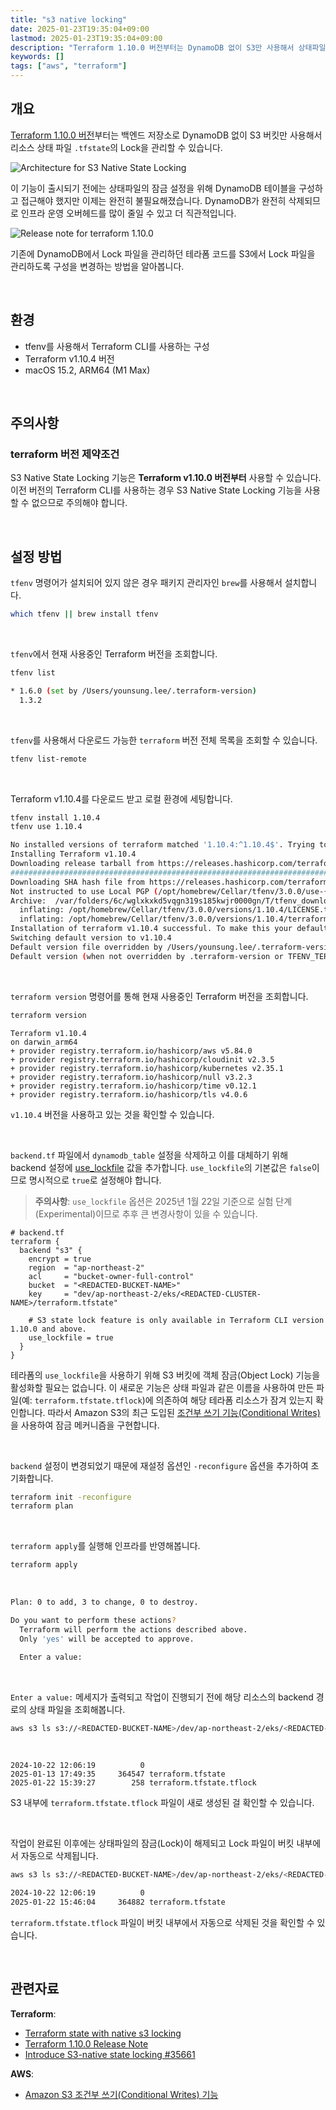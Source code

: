 ```yaml
---
title: "s3 native locking"
date: 2025-01-23T19:35:04+09:00
lastmod: 2025-01-23T19:35:04+09:00
description: "Terraform 1.10.0 버전부터는 DynamoDB 없이 S3만 사용해서 상태파일(tfstate)의 Lock 파일을 관리할 수 있습니다."
keywords: []
tags: ["aws", "terraform"]
---
```


## 개요

[Terraform 1.10.0 버전](https://github.com/hashicorp/terraform/releases/tag/v1.10.0)부터는 백엔드 저장소로 DynamoDB 없이 S3 버킷만 사용해서 리소스 상태 파일 `.tfstate`의 Lock을 관리할 수 있습니다.

![Architecture for S3 Native State Locking](./1.png)

이 기능이 출시되기 전에는 상태파일의 잠금 설정을 위해 DynamoDB 테이블을 구성하고 접근해야 했지만 이제는 완전히 불필요해졌습니다. DynamoDB가 완전히 삭제되므로 인프라 운영 오버헤드를 많이 줄일 수 있고 더 직관적입니다.

![Release note for terraform 1.10.0](./2.png)

기존에 DynamoDB에서 Lock 파일을 관리하던 테라폼 코드를 S3에서 Lock 파일을 관리하도록 구성을 변경하는 방법을 알아봅니다.

&nbsp;

## 환경

- tfenv를 사용해서 Terraform CLI를 사용하는 구성
- Terraform v1.10.4 버전
- macOS 15.2, ARM64 (M1 Max)

&nbsp;

## 주의사항

### terraform 버전 제약조건

S3 Native State Locking 기능은 **Terraform v1.10.0 버전부터** 사용할 수 있습니다. 이전 버전의 Terraform CLI를 사용하는 경우 S3 Native State Locking 기능을 사용할 수 없으므로 주의해야 합니다.

&nbsp;

## 설정 방법

`tfenv` 명령어가 설치되어 있지 않은 경우 패키지 관리자인 `brew`를 사용해서 설치합니다.

```bash
which tfenv || brew install tfenv
```

&nbsp;

`tfenv`에서 현재 사용중인 Terraform 버전을 조회합니다.

```bash
tfenv list
```

```bash
* 1.6.0 (set by /Users/younsung.lee/.terraform-version)
  1.3.2
```

&nbsp;

`tfenv`를 사용해서 다운로드 가능한 `terraform` 버전 전체 목록을 조회할 수 있습니다.

```bash
tfenv list-remote
```

&nbsp;

Terraform v1.10.4를 다운로드 받고 로컬 환경에 세팅합니다.

```bash
tfenv install 1.10.4
tfenv use 1.10.4
```

```bash
No installed versions of terraform matched '1.10.4:^1.10.4$'. Trying to install a matching version since TFENV_AUTO_INSTALL=true
Installing Terraform v1.10.4
Downloading release tarball from https://releases.hashicorp.com/terraform/1.10.4/terraform_1.10.4_darwin_arm64.zip
######################################################################################################################## 100.0%
Downloading SHA hash file from https://releases.hashicorp.com/terraform/1.10.4/terraform_1.10.4_SHA256SUMS
Not instructed to use Local PGP (/opt/homebrew/Cellar/tfenv/3.0.0/use-{gpgv,gnupg}) & No keybase install found, skipping OpenPGP signature verification
Archive:  /var/folders/6c/wglxkxkd5vqgn319s185kwjr0000gn/T/tfenv_download.XXXXXX.rcPvvZaFbA/terraform_1.10.4_darwin_arm64.zip
  inflating: /opt/homebrew/Cellar/tfenv/3.0.0/versions/1.10.4/LICENSE.txt
  inflating: /opt/homebrew/Cellar/tfenv/3.0.0/versions/1.10.4/terraform
Installation of terraform v1.10.4 successful. To make this your default version, run 'tfenv use 1.10.4'
Switching default version to v1.10.4
Default version file overridden by /Users/younsung.lee/.terraform-version, changing the default version has no effect
Default version (when not overridden by .terraform-version or TFENV_TERRAFORM_VERSION) is now: 1.10.4
```

&nbsp;

`terraform version` 명령어를 통해 현재 사용중인 Terraform 버전을 조회합니다.

```bash
terraform version
```

```bash,hl_lines=1
Terraform v1.10.4
on darwin_arm64
+ provider registry.terraform.io/hashicorp/aws v5.84.0
+ provider registry.terraform.io/hashicorp/cloudinit v2.3.5
+ provider registry.terraform.io/hashicorp/kubernetes v2.35.1
+ provider registry.terraform.io/hashicorp/null v3.2.3
+ provider registry.terraform.io/hashicorp/time v0.12.1
+ provider registry.terraform.io/hashicorp/tls v4.0.6
```

`v1.10.4` 버전을 사용하고 있는 것을 확인할 수 있습니다.

&nbsp;

`backend.tf` 파일에서 `dynamodb_table` 설정을 삭제하고 이를 대체하기 위해 backend 설정에 [use_lockfile](https://developer.hashicorp.com/terraform/language/backend/s3#credentials-and-shared-configuration) 값을 추가합니다. `use_lockfile`의 기본값은 `false`이므로 명시적으로 `true`로 설정해야 합니다.

> **주의사항**: `use_lockfile` 옵션은 2025년 1월 22일 기준으로 실험 단계(Experimental)이므로 추후 큰 변경사항이 있을 수 있습니다.

```hcl,hl_lines=11
# backend.tf
terraform {
  backend "s3" {
    encrypt = true
    region  = "ap-northeast-2"
    acl     = "bucket-owner-full-control"
    bucket  = "<REDACTED-BUCKET-NAME>"
    key     = "dev/ap-northeast-2/eks/<REDACTED-CLUSTER-NAME>/terraform.tfstate"

    # S3 state lock feature is only available in Terraform CLI version 1.10.0 and above.
    use_lockfile = true
  }
}
```

테라폼의 `use_lockfile`을 사용하기 위해 S3 버킷에 객체 잠금(Object Lock) 기능을 활성화할 필요는 없습니다. 이 새로운 기능은 상태 파일과 같은 이름을 사용하여 만든 파일(예: `terraform.tfstate.tflock`)에 의존하여 해당 테라폼 리소스가 잠겨 있는지 확인합니다. 따라서 Amazon S3의 최근 도입된 [조건부 쓰기 기능(Conditional Writes)](https://aws.amazon.com/ko/about-aws/whats-new/2024/08/amazon-s3-conditional-writes/)을 사용하여 잠금 메커니즘을 구현합니다.

&nbsp;

`backend` 설정이 변경되었기 때문에 재설정 옵션인 `-reconfigure` 옵션을 추가하여 초기화합니다.

```bash
terraform init -reconfigure
terraform plan
```

&nbsp;

`terraform apply`를 실행해 인프라를 반영해봅니다.

```bash
terraform apply
```

&nbsp;

```bash
Plan: 0 to add, 3 to change, 0 to destroy.

Do you want to perform these actions?
  Terraform will perform the actions described above.
  Only 'yes' will be accepted to approve.

  Enter a value:
```

&nbsp;

`Enter a value:` 메세지가 출력되고 작업이 진행되기 전에 해당 리소스의 backend 경로의 상태 파일을 조회해봅니다.

```bash
aws s3 ls s3://<REDACTED-BUCKET-NAME>/dev/ap-northeast-2/eks/<REDACTED-CLUSTER-NAME>/
```

&nbsp;

```bash,hl_lines=3
2024-10-22 12:06:19          0
2025-01-13 17:49:35     364547 terraform.tfstate
2025-01-22 15:39:27        258 terraform.tfstate.tflock
```

S3 내부에 `terraform.tfstate.tflock` 파일이 새로 생성된 걸 확인할 수 있습니다.

&nbsp;

작업이 완료된 이후에는 상태파일의 잠금(Lock)이 해제되고 Lock 파일이 버킷 내부에서 자동으로 삭제됩니다.

```bash
aws s3 ls s3://<REDACTED-BUCKET-NAME>/dev/ap-northeast-2/eks/<REDACTED-CLUSTER-NAME>/
```

```bash
2024-10-22 12:06:19          0
2025-01-22 15:46:04     364882 terraform.tfstate
```

`terraform.tfstate.tflock` 파일이 버킷 내부에서 자동으로 삭제된 것을 확인할 수 있습니다.

&nbsp;

## 관련자료

**Terraform**:

- [Terraform state with native s3 locking](https://dev.to/drewmullen/terraform-state-with-native-s3-locking-1fck)
- [Terraform 1.10.0 Release Note](https://github.com/hashicorp/terraform/releases/tag/v1.10.0)
- [Introduce S3-native state locking #35661](https://github.com/hashicorp/terraform/pull/35661)

**AWS**:

- [Amazon S3 조건부 쓰기(Conditional Writes) 기능](https://aws.amazon.com/ko/about-aws/whats-new/2024/08/amazon-s3-conditional-writes/)
